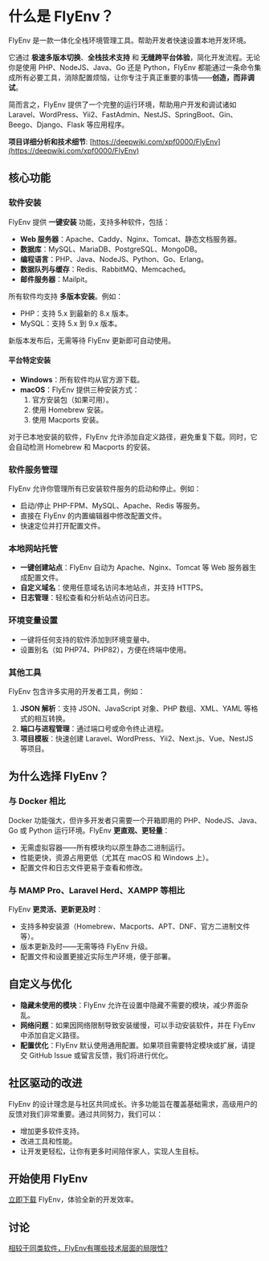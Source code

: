 # 什么是 FlyEnv？

FlyEnv 是一款一体化全栈环境管理工具。帮助开发者快速设置本地开发环境。

它通过 **极速多版本切换**、**全栈技术支持** 和 **无缝跨平台体验**，简化开发流程。无论你是使用 PHP、NodeJS、Java、Go 还是 Python，FlyEnv 都能通过一条命令集成所有必要工具，消除配置烦恼，让你专注于真正重要的事情——**创造，而非调试**。

简而言之，FlyEnv 提供了一个完整的运行环境，帮助用户开发和调试诸如 Laravel、WordPress、Yii2、FastAdmin、NestJS、SpringBoot、Gin、Beego、Django、Flask 等应用程序。

**项目详细分析和技术细节**: [https://deepwiki.com/xpf0000/FlyEnv](https://deepwiki.com/xpf0000/FlyEnv)

## 核心功能

### 软件安装
FlyEnv 提供 **一键安装** 功能，支持多种软件，包括：

- **Web 服务器**：Apache、Caddy、Nginx、Tomcat、静态文档服务器。
- **数据库**：MySQL、MariaDB、PostgreSQL、MongoDB。
- **编程语言**：PHP、Java、NodeJS、Python、Go、Erlang。
- **数据队列与缓存**：Redis、RabbitMQ、Memcached。
- **邮件服务器**：Mailpit。

所有软件均支持 **多版本安装**。例如：
- PHP：支持 5.x 到最新的 8.x 版本。
- MySQL：支持 5.x 到 9.x 版本。

新版本发布后，无需等待 FlyEnv 更新即可自动使用。

#### 平台特定安装
- **Windows**：所有软件均从官方源下载。
- **macOS**：FlyEnv 提供三种安装方式：
    1. 官方安装包（如果可用）。
    2. 使用 Homebrew 安装。
    3. 使用 Macports 安装。

对于已本地安装的软件，FlyEnv 允许添加自定义路径，避免重复下载。同时，它会自动检测 Homebrew 和 Macports 的安装。

### 软件服务管理
FlyEnv 允许你管理所有已安装软件服务的启动和停止。例如：
- 启动/停止 PHP-FPM、MySQL、Apache、Redis 等服务。
- 直接在 FlyEnv 的内置编辑器中修改配置文件。
- 快速定位并打开配置文件。

### 本地网站托管
- **一键创建站点**：FlyEnv 自动为 Apache、Nginx、Tomcat 等 Web 服务器生成配置文件。
- **自定义域名**：使用任意域名访问本地站点，并支持 HTTPS。
- **日志管理**：轻松查看和分析站点访问日志。

### 环境变量设置
- 一键将任何支持的软件添加到环境变量中。
- 设置别名（如 PHP74、PHP82），方便在终端中使用。

### 其他工具
FlyEnv 包含许多实用的开发者工具，例如：
1. **JSON 解析**：支持 JSON、JavaScript 对象、PHP 数组、XML、YAML 等格式的相互转换。
2. **端口与进程管理**：通过端口号或命令终止进程。
3. **项目模板**：快速创建 Laravel、WordPress、Yii2、Next.js、Vue、NestJS 等项目。

## 为什么选择 FlyEnv？

### 与 Docker 相比
Docker 功能强大，但许多开发者只需要一个开箱即用的 PHP、NodeJS、Java、Go 或 Python 运行环境。FlyEnv **更直观、更轻量**：
- 无需虚拟容器——所有模块均以原生静态二进制运行。
- 性能更快，资源占用更低（尤其在 macOS 和 Windows 上）。
- 配置文件和日志文件更易于查看和修改。

### 与 MAMP Pro、Laravel Herd、XAMPP 等相比
FlyEnv **更灵活、更新更及时**：
- 支持多种安装源（Homebrew、Macports、APT、DNF、官方二进制文件等）。
- 版本更新及时——无需等待 FlyEnv 升级。
- 配置文件和设置更接近实际生产环境，便于部署。

## 自定义与优化
- **隐藏未使用的模块**：FlyEnv 允许在设置中隐藏不需要的模块，减少界面杂乱。
- **网络问题**：如果因网络限制导致安装缓慢，可以手动安装软件，并在 FlyEnv 中添加自定义路径。
- **配置优化**：FlyEnv 默认使用通用配置。如果项目需要特定模块或扩展，请提交 GitHub Issue 或留言反馈，我们将进行优化。

## 社区驱动的改进
FlyEnv 的设计理念是与社区共同成长。许多功能旨在覆盖基础需求，高级用户的反馈对我们非常重要。通过共同努力，我们可以：
- 增加更多软件支持。
- 改进工具和性能。
- 让开发更轻松，让你有更多时间陪伴家人，实现人生目标。

## 开始使用 FlyEnv
[立即下载](/zh/download) FlyEnv，体验全新的开发效率。

## 讨论

[相较于同类软件，FlyEnv有哪些技术层面的局限性?](https://github.com/xpf0000/FlyEnv/discussions/262)
